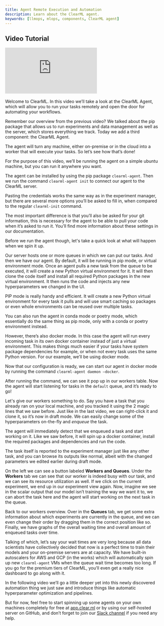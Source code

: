 ```yaml
---
title: Agent Remote Execution and Automation
description: Learn about the ClearML agent.
keywords: [llmops, mlops, components, ClearML agent]
---
```



## Video Tutorial

<div class="vid">
<iframe 
        src="https://www.youtube.com/embed/MX3BrXnaULs?rel=0" 
        title="YouTube video player" 
        frameborder="0" 
        allow="accelerometer; autoplay; clipboard-write; encrypted-media; gyroscope; picture-in-picture; fullscreen" 
        allowfullscreen>
</iframe>
</div>

<br/>

<Collapsible type="info" title="Video Transcript">
Welcome to ClearML. In this video we’ll take a look at the ClearML Agent, which will allow you to run your tasks remotely and open the door for automating your workflows.

Remember our overview from the previous video? We talked about the pip package that allows us to run experiments and data management as well as the server, which stores everything we track. Today we add a third component: the ClearML Agent.

The agent will turn any machine, either on-premise or in the cloud into a worker that will execute your tasks. So let’s see how that’s done!

For the purpose of this video, we’ll be running the agent on a simple ubuntu machine, but you can run it anywhere you want.

The agent can be installed by using the pip package `clearml-agent`. Then we run the command `clearml-agent init` to connect our agent to the ClearML server.

Pasting the credentials works the same way as in the experiment manager, but there are several more options you’ll be asked to fill in, when compared to the regular `clearml-init` command.

The most important difference is that you’ll also be asked for your git information, this is necessary for the agent to be able to pull your code when it’s asked to run it. You’ll find more information about these settings in our documentation.

Before we run the agent though, let's take a quick look at what will happen when we spin it up.

Our server hosts one or more queues in which we can put our tasks. And then we have our agent. By default, it will be running in pip mode, or virtual environment mode. Once an agent pulls a new task from the queue to be executed, it will create a new Python virtual environment for it. It will then clone the code itself and install all required Python packages in the new virtual environment. It then runs the code and injects any new hyperparameters we changed in the UI.

PIP mode is really handy and efficient. It will create a new Python virtual environment for every task it pulls and will use smart caching so packages or even whole environments can be reused over multiple tasks.

You can also run the agent in conda mode or poetry mode, which essentially do the same thing as pip mode, only with a conda or poetry environment instead.

However, there’s also docker mode. In this case the agent will run every incoming task in its own docker container instead of just a virtual environment. This makes things much easier if your tasks have system package dependencies for example, or when not every task uses the same Python version. For our example, we’ll be using docker mode.

Now that our configuration is ready, we can start our agent in docker mode by running the command `clearml-agent daemon –docker`. 


After running the command, we can see it pop up in our workers table. Now the agent will start listening for tasks in the `default` queue, and it’s ready to go!

Let's give our workers something to do. Say you have a task that you already ran on your local machine, and you tracked it using the 2 magic lines that we saw before. Just like in the last video, we can right-click it and clone it, so it’s now in draft mode. We can easily change some of the hyperparameters on-the-fly and *enqueue* the task.

The agent will immediately detect that we enqueued a task and start working on it. Like we saw before, it will spin up a docker container, install the required packages and dependencies and run the code.

The task itself is reported to the experiment manager just like any other task, and you can browse its outputs like normal, albeit with the changed parameters we edited earlier during draft mode.

On the left we can see a button labeled **Workers and Queues**. Under the **Workers** tab we can see that our worker is indeed busy with our task, and we can see its resource utilization as well. If we click on the current experiment, we end up in our experiment view again. Now, imagine we see in the scalar output that our model isn’t training the way we want it to, we can abort the task here and the agent will start working on the next task in the queue.

Back to our workers overview. Over in the **Queues** tab, we get some extra information about which experiments are currently in the queue, and we can even change their order by dragging them in the correct position like so. Finally, we have graphs of the overall waiting time and overall amount of enqueued tasks over time.

Talking of which, let’s say your wait times are very long because all data scientists have collectively decided that now is a perfect time to train their models and your on-premise servers are at capacity. We have built-in autoscalers for AWS and GCP (in the works) which will automatically spin up new `clearml-agent` VMs when the queue wait time becomes too long. If you go for the premium tiers of ClearML, you’ll even get a really nice dashboard to go along with it.

In the following video we’ll go a little deeper yet into this newly discovered automation thing we just saw and introduce things like automatic hyperparameter optimization and pipelines.

But for now, feel free to start spinning up some agents on your own machines completely for free at [app.clear.ml](https://app.clear.ml) or by using our self-hosted server on GitHub, and don’t forget to join our [Slack channel](https://joinslack.clear.ml) if you need any help.

</Collapsible>
